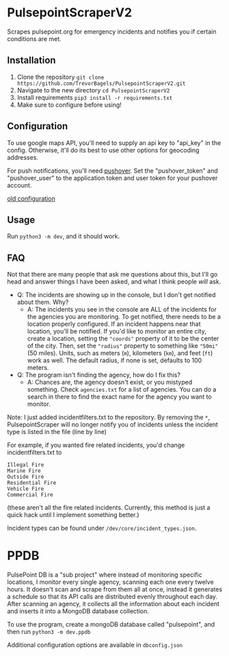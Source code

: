 # PulsepointScraperV2
Scrapes pulsepoint.org for emergency incidents and notifies you if certain conditions are met.



## Installation
1. Clone the repository `git clone https://github.com/TrevorBagels/PulsepointScraperV2.git`
2. Navigate to the new directory `cd PulsepointScraperV2`
3. Install requirements `pip3 install -r requirements.txt`
4. Make sure to configure before using!


## Configuration

To use google maps API, you'll need to supply an api key to "api_key" in the config. Otherwise, it'll do its best to use other options for geocoding addresses. 

For push notifications, you'll need [pushover](https://pushover.net/). Set the "pushover_token" and "pushover_user" to the application token and user token for your pushover account.


[old configuration](https://github.com/TrevorBagels/PulsepointScraper/wiki/Configuration)

## Usage
Run `python3 -m dev`, and it should work.


## FAQ

Not that there are many people that ask me questions about this, but I'll go head and answer things I have been asked, and what I think people *will* ask.

* Q: The incidents are showing up in the console, but I don't get notified about them. Why?
  * A: The incidents you see in the console are ALL of the incidents for the agencies you are monitoring. To get notified, there needs to be a location properly configured. If an incident happens near that location, you'll be notified. If you'd like to monitor an entire city, create a location, setting the `"coords"` property of it to be the center of the city. Then, set the `"radius"` property to something like `"50mi"` (50 miles). Units, such as meters (`m`), kilometers (`km`), and feet (`ft`) work as well. The default radius, if none is set, defaults to 100 meters.
* Q: The program isn't finding the agency, how do I fix this?
  * A: Chances are, the agency doesn't exist, or you mistyped something. Check `agencies.txt` for a list of agencies. You can do a search in there to find the exact name for the agency you want to monitor.



Note: I just added incidentfilters.txt to the repository. By removing the `*`, PulsepointScraper will no longer notify you of incidents unless the incident type is listed in the file (line by line)

For example, if you wanted fire related incidents, you'd change incidentfilters.txt to 
```
Illegal Fire
Marine Fire
Outside Fire
Residential Fire
Vehicle Fire
Commercial Fire
```
(these aren't all the fire related incidents. Currently, this method is just a quick hack until I implement something better.)

Incident types can be found under `/dev/core/incident_types.json`.


# PPDB

PulsePoint DB is a "sub project" where instead of monitoring specific locations, I monitor every single agency, scanning each one every twelve hours. It doesn't scan and scrape from them all at once, instead it generates a schedule so that its API calls are distributed evenly throughout each day. After scanning an agency, it collects all the information about each incident and inserts it into a MongoDB database collection. 

To use the program, create a mongoDB database called "pulsepoint", and then run 
`python3 -m dev.ppdb`

Additional configuration options are available in `dbconfig.json`

